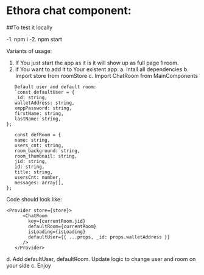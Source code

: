 # Ethora chat component:

##To test it locally

-1.  npm i
-2.  npm start

Variants of usage:

1. If You just start the app as it is it will show up as full page 1 room.
2. if You want to add it to Your existent app:
   a. Intall all dependencies
   b. Import store from roomStore
   c. Import ChatRoom from MainComponents

```
   Default user and default room:
   `const defaultUser = {
   _id: string,
   walletAddress: string,
   xmppPassword: string,
   firstName: string,
   lastName: string,
};
```

```
   const defRoom = {
   name: string,
   users_cnt: string,
   room_background: string,
   room_thumbnail: string,
   jid: string,
   id: string,
   title: string,
   usersCnt: number,
   messages: array[],
};
```

Code should look like:
```
<Provider store={store}>
      <ChatRoom
        key={currentRoom.jid}
        defaultRoom={currentRoom}
        isLoading={isLoading}
        defaultUser={{ ...props, _id: props.walletAddress }}
      />
   </Provider>
```

d. Add defaultUser, defaultRoom. Update logic to change user and room on your side
c. Enjoy
